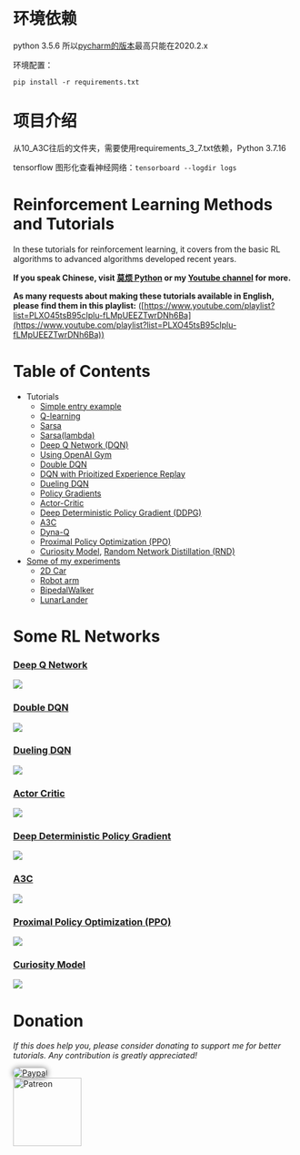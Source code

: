 # 环境依赖

python 3.5.6 所以[pycharm的版本](https://blog.csdn.net/rrkifk/article/details/132579474)最高只能在2020.2.x

环境配置：

```shell
pip install -r requirements.txt
```

# 项目介绍

从10_A3C往后的文件夹，需要使用requirements_3_7.txt依赖，Python 3.7.16 

tensorflow 图形化查看神经网络：`tensorboard --logdir logs`

# Reinforcement Learning Methods and Tutorials

In these tutorials for reinforcement learning, it covers from the basic RL algorithms to advanced algorithms developed recent years.

**If you speak Chinese, visit [莫烦 Python](https://mofanpy.com) or my [Youtube channel](https://www.youtube.com/channel/UCdyjiB5H8Pu7aDTNVXTTpcg) for more.**

**As many requests about making these tutorials available in English, please find them in this playlist:** ([https://www.youtube.com/playlist?list=PLXO45tsB95cIplu-fLMpUEEZTwrDNh6Ba](https://www.youtube.com/playlist?list=PLXO45tsB95cIplu-fLMpUEEZTwrDNh6Ba))

# Table of Contents

* Tutorials
  * [Simple entry example](contents/1_command_line_reinforcement_learning)
  * [Q-learning](contents/2_Q_Learning_maze)
  * [Sarsa](contents/3_Sarsa_maze)
  * [Sarsa(lambda)](contents/4_Sarsa_lambda_maze)
  * [Deep Q Network (DQN)](contents/5_Deep_Q_Network)
  * [Using OpenAI Gym](contents/6_OpenAI_gym)
  * [Double DQN](contents/5.1_Double_DQN)
  * [DQN with Prioitized Experience Replay](contents/5.2_Prioritized_Replay_DQN)
  * [Dueling DQN](contents/5.3_Dueling_DQN)
  * [Policy Gradients](contents/7_Policy_gradient_softmax)
  * [Actor-Critic](contents/8_Actor_Critic_Advantage)
  * [Deep Deterministic Policy Gradient (DDPG)](contents/9_Deep_Deterministic_Policy_Gradient_DDPG)
  * [A3C](contents/10_A3C)
  * [Dyna-Q](contents/11_Dyna_Q)
  * [Proximal Policy Optimization (PPO)](contents/12_Proximal_Policy_Optimization)
  * [Curiosity Model](/contents/Curiosity_Model), [Random Network Distillation (RND)](/contents/Curiosity_Model/Random_Network_Distillation.py)
* [Some of my experiments](experiments)
  * [2D Car](experiments/2D_car)
  * [Robot arm](experiments/Robot_arm)
  * [BipedalWalker](experiments/Solve_BipedalWalker)
  * [LunarLander](experiments/Solve_LunarLander)

# Some RL Networks

### [Deep Q Network](contents/5_Deep_Q_Network)

<a href="contents/5_Deep_Q_Network">
    <img class="course-image" src="https://mofanpy.com/static/results/reinforcement-learning/4-3-2.png">
</a>

### [Double DQN](contents/5.1_Double_DQN)

<a href="contents/5.1_Double_DQN">
    <img class="course-image" src="https://mofanpy.com/static/results/reinforcement-learning/4-5-3.png">
</a>

### [Dueling DQN](contents/5.3_Dueling_DQN)

<a href="contents/5.3_Dueling_DQN">
    <img class="course-image" src="https://mofanpy.com/static/results/reinforcement-learning/4-7-4.png">
</a>

### [Actor Critic](contents/8_Actor_Critic_Advantage)

<a href="contents/8_Actor_Critic_Advantage">
    <img class="course-image" src="https://mofanpy.com/static/results/reinforcement-learning/6-1-1.png">
</a>

### [Deep Deterministic Policy Gradient](contents/9_Deep_Deterministic_Policy_Gradient_DDPG)

<a href="contents/9_Deep_Deterministic_Policy_Gradient_DDPG">
    <img class="course-image" src="https://mofanpy.com/static/results/reinforcement-learning/6-2-2.png">
</a>

### [A3C](contents/10_A3C)

<a href="contents/10_A3C">
    <img class="course-image" src="https://mofanpy.com/static/results/reinforcement-learning/6-3-2.png">
</a>

### [Proximal Policy Optimization (PPO)](contents/12_Proximal_Policy_Optimization)

<a href="contents/12_Proximal_Policy_Optimization">
    <img class="course-image" src="https://mofanpy.com/static/results/reinforcement-learning/6-4-3.png">
</a>

### [Curiosity Model](/contents/Curiosity_Model)

<a href="/contents/Curiosity_Model">
    <img class="course-image" src="/contents/Curiosity_Model/Curiosity.png">
</a>

# Donation

*If this does help you, please consider donating to support me for better tutorials. Any contribution is greatly appreciated!*

<div >
  <a href="https://www.paypal.com/cgi-bin/webscr?cmd=_donations&business=morvanzhou%40gmail%2ecom&lc=C2&item_name=MorvanPython&currency_code=AUD&bn=PP%2dDonationsBF%3abtn_donateCC_LG%2egif%3aNonHosted">
    <img style="border-radius: 20px;  box-shadow: 0px 0px 10px 1px  #888888;"
         src="https://www.paypalobjects.com/webstatic/en_US/i/btn/png/silver-pill-paypal-44px.png"
         alt="Paypal"
         height="auto" ></a>
</div>

<div>
  <a href="https://www.patreon.com/morvan">
    <img src="https://mofanpy.com/static/img/support/patreon.jpg"
         alt="Patreon"
         height=120></a>
</div>

